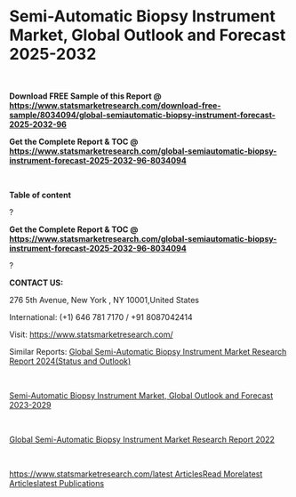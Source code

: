 <h1>Semi-Automatic Biopsy Instrument Market, Global Outlook and Forecast 2025-2032</h1><br/><p><strong>Download FREE Sample of this Report @ <a href="https://www.statsmarketresearch.com/download-free-sample/8034094/global-semiautomatic-biopsy-instrument-forecast-2025-2032-96">https://www.statsmarketresearch.com/download-free-sample/8034094/global-semiautomatic-biopsy-instrument-forecast-2025-2032-96</a></strong></p>
 
 
 
 <div><b>Get the Complete Report & TOC @ <a href="https://www.statsmarketresearch.com/global-semiautomatic-biopsy-instrument-forecast-2025-2032-96-8034094">https://www.statsmarketresearch.com/global-semiautomatic-biopsy-instrument-forecast-2025-2032-96-8034094</a></b></div>
 
 
 
 <p><br />
 
 <b>Table of content</b></p>
 
 
 
 <p>? </p>
 
 
 
 <div><b>Get the Complete Report & TOC @ <a href="https://www.statsmarketresearch.com/global-semiautomatic-biopsy-instrument-forecast-2025-2032-96-8034094">https://www.statsmarketresearch.com/global-semiautomatic-biopsy-instrument-forecast-2025-2032-96-8034094</a></b></div>
 
 
 
 <p>? </p>
 
 
 
 <p><b>CONTACT US:</b><br />
 
 276 5th Avenue, New York , NY 10001,United States<br />
 
 International: (+1) 646 781 7170 / +91 8087042414<br />
 
 Visit: <a href="https://www.statsmarketresearch.com/">https://www.statsmarketresearch.com/</a><br />
 
 Similar Reports: <a href="https://www.statsmarketresearch.com/global-semiautomatic-biopsy-instrument-forecast-2025-2032-96-8034094">Global Semi-Automatic Biopsy Instrument Market Research Report 2024(Status and Outlook)</a><br />
 
 <br />
 
 <a href="https://www.statsmarketresearch.com/global-semiautomatic-biopsy-instrument-forecast-2025-2032-96-8034094">Semi-Automatic Biopsy Instrument Market, Global Outlook and Forecast 2023-2029</a><br />
 
 <br />
 
 <a href="https://www.statsmarketresearch.com/global-semiautomatic-biopsy-instrument-forecast-2025-2032-96-8034094">Global Semi-Automatic Biopsy Instrument Market Research Report 2022</a><br />
 
 <br />
 
 <a href="https://gyeongbokgung.com">https://www.statsmarketresearch.com/</a><a href="https://hallyeomaritime.com">latest Articles</a><a href="https://jingwansa.com">Read More</a><a href="https://nguoiviet.jp/">latest Articles</a><a href="https://www.intelmarketresearch.com/">latest Publications</a></p>